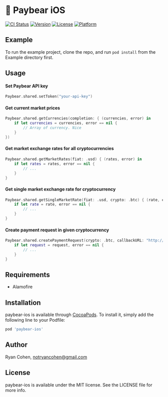 # 🐻 Paybear iOS

[![CI Status](http://img.shields.io/travis/imryan/paybear-ios.svg?style=flat)](https://travis-ci.org/imryan/paybear-ios)
[![Version](https://img.shields.io/cocoapods/v/paybear-ios.svg?style=flat)](http://cocoapods.org/pods/paybear-ios)
[![License](https://img.shields.io/cocoapods/l/paybear-ios.svg?style=flat)](http://cocoapods.org/pods/paybear-ios)
[![Platform](https://img.shields.io/cocoapods/p/paybear-ios.svg?style=flat)](http://cocoapods.org/pods/paybear-ios)

## Example

To run the example project, clone the repo, and run `pod install` from the Example directory first.

## Usage

#### Set Paybear API key
```swift
Paybear.shared.setToken("your-api-key")
```

#### Get current market prices
```swift
Paybear.shared.getCurrencies(completion: { (currencies, error) in
    if let currencies = currencies, error == nil {
        // Array of currency. Nice
    }
})
```

#### Get market exchange rates for all cryptocurrencies
```swift
Paybear.shared.getMarketRates(fiat: .usd) { (rates, error) in
    if let rates = rates, error == nil {
        // ...
    }
}
```

#### Get single market exchange rate for cryptocurrency
```swift
Paybear.shared.getSingleMarketRate(fiat: .usd, crypto: .btc) { (rate, error) in
    if let rate = rate, error == nil {
        // ...
    }
}
```

#### Create payment request in given cryptocurrency
```swift
Paybear.shared.createPaymentRequest(crypto: .btc, callbackURL: "http://ryans.online") { (request, error) in
    if let request = request, error == nil {
        // ...
    }
}
```

## Requirements

* Alamofire

## Installation

paybear-ios is available through [CocoaPods](http://cocoapods.org). To install
it, simply add the following line to your Podfile:

```ruby
pod 'paybear-ios'
```

## Author

Ryan Cohen, notryancohen@gmail.com

## License

paybear-ios is available under the MIT license. See the LICENSE file for more info.
